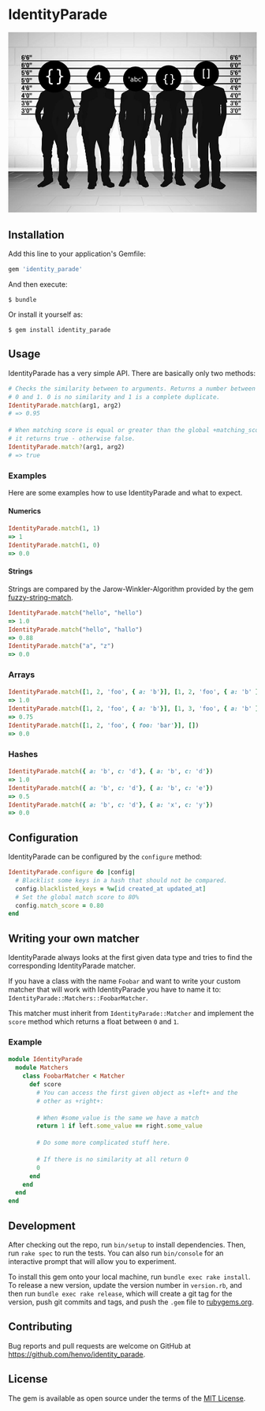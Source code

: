 # IdentityParade

![IdentityParade](doc/assets/project.jpg)

## Installation

Add this line to your application's Gemfile:

```ruby
gem 'identity_parade'
```

And then execute:

    $ bundle

Or install it yourself as:

    $ gem install identity_parade

## Usage

IdentityParade has a very simple API. There are basically only two methods:

``` ruby
# Checks the similarity between to arguments. Returns a number between
# 0 and 1. 0 is no similarity and 1 is a complete duplicate.
IdentityParade.match(arg1, arg2)
# => 0.95

# When matching score is equal or greater than the global +matching_score+
# it returns true - otherwise false.
IdentityParade.match?(arg1, arg2)
# => true
```

### Examples
Here are some examples how to use IdentityParade and what to expect.

#### Numerics
``` ruby
IdentityParade.match(1, 1)
=> 1
IdentityParade.match(1, 0)
=> 0.0
```

#### Strings
Strings are compared by the Jarow-Winkler-Algorithm provided by the
gem [fuzzy-string-match](https://github.com/kiyoka/fuzzy-string-match).

``` ruby
IdentityParade.match("hello", "hello")
=> 1.0
IdentityParade.match("hello", "hallo")
=> 0.88
IdentityParade.match("a", "z")
=> 0.0
```

### Arrays
``` ruby
IdentityParade.match([1, 2, 'foo', { a: 'b'}], [1, 2, 'foo', { a: 'b' }])
=> 1.0
IdentityParade.match([1, 2, 'foo', { a: 'b'}], [1, 3, 'foo', { a: 'b' }])
=> 0.75
IdentityParade.match([1, 2, 'foo', { foo: 'bar'}], [])
=> 0.0
```

### Hashes
``` ruby
IdentityParade.match({ a: 'b', c: 'd'}, { a: 'b', c: 'd'})
=> 1.0
IdentityParade.match({ a: 'b', c: 'd'}, { a: 'b', c: 'e'})
=> 0.5
IdentityParade.match({ a: 'b', c: 'd'}, { a: 'x', c: 'y'})
=> 0.0
```



## Configuration

IdentityParade can be configured by the `configure` method:

``` ruby
IdentityParade.configure do |config|
  # Blacklist some keys in a hash that should not be compared.
  config.blacklisted_keys = %w[id created_at updated_at]
  # Set the global match score to 80%
  config.match_score = 0.80
end
```

## Writing your own matcher

IdentityParade always looks at the first given data type and tries to
find the corresponding IdentityParade matcher.

If you have a class with the name `Foobar` and want to write your custom
matcher that will work with IdentityParade you have to name it to:
`IdentityParade::Matchers::FoobarMatcher`.

This matcher must inherit from `IdentityParade::Matcher` and implement the
`score` method which returns a float between `0` and `1`.

### Example

``` ruby
module IdentityParade
  module Matchers
    class FoobarMatcher < Matcher
      def score
        # You can access the first given object as +left+ and the
        # other as +right+:

        # When #some_value is the same we have a match
        return 1 if left.some_value == right.some_value

        # Do some more complicated stuff here.

        # If there is no similarity at all return 0
        0
      end
    end
  end
end
```

## Development

After checking out the repo, run `bin/setup` to install dependencies. Then, run
`rake spec` to run the tests. You can also run `bin/console` for an interactive
prompt that will allow you to experiment.

To install this gem onto your local machine, run `bundle exec rake install`. To
release a new version, update the version number in `version.rb`, and then run
`bundle exec rake release`, which will create a git tag for the version, push
git commits and tags, and push the `.gem` file to
[rubygems.org](https://rubygems.org).

## Contributing

Bug reports and pull requests are welcome on GitHub at
https://github.com/henvo/identity_parade.

## License

The gem is available as open source under the terms of the [MIT
License](https://opensource.org/licenses/MIT).
